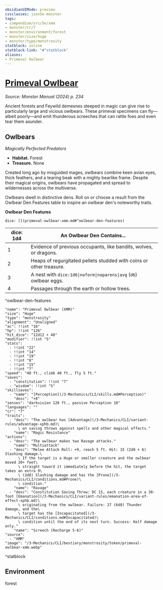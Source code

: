 ```yaml
---
obsidianUIMode: preview
cssclasses: json5e-monster
tags:
- compendium/src/5e/xmm
- monster/cr/7
- monster/environment/forest
- monster/size/huge
- monster/type/monstrosity
statblock: inline
statblock-link: "#^statblock"
aliases:
- Primeval Owlbear
---
```

# [Primeval Owlbear](3-Mechanics\CLI\bestiary\monstrosity/primeval-owlbear-xmm.md)
*Source: Monster Manual (2024) p. 234*  

Ancient forests and Feywild demesnes steeped in magic can give rise to particularly large and vicious owlbears. These primeval specimens can fly—albeit poorly—and emit thunderous screeches that can rattle foes and even tear them asunder.

## Owlbears

*Magically Perfected Predators*

- **Habitat.** Forest  
- **Treasure.** None  

Created long ago by misguided mages, owlbears combine keen avian eyes, thick feathers, and a tearing beak with a mighty bearlike frame. Despite their magical origins, owlbears have propagated and spread to wildernesses across the multiverse.

Owlbears dwell in distinctive dens. Roll on or choose a result from the Owlbear Den Features table to inspire an owlbear den's noteworthy traits.

**Owlbear Den Features**

`dice: [](primeval-owlbear-xmm.md#^owlbear-den-features)`

| dice: 1d4 | An Owlbear Den Contains... |
|-----------|----------------------------|
| 1 | Evidence of previous occupants, like bandits, wolves, or dragons. |
| 2 | Heaps of regurgitated pellets studded with coins or other treasure. |
| 3 | A nest with `dice:1d6\|noform\|noparens\|avg` (`d6`) owlbear eggs. |
| 4 | Passages through the earth or hollow trees. |
^owlbear-den-features

```statblock
"name": "Primeval Owlbear (XMM)"
"size": "Huge"
"type": "monstrosity"
"alignment": "Unaligned"
"ac": !!int "16"
"hp": !!int "126"
"hit_dice": "12d12 + 48"
"modifier": !!int "5"
"stats":
  - !!int "22"
  - !!int "14"
  - !!int "19"
  - !!int "8"
  - !!int "15"
  - !!int "7"
"speed": "40 ft., climb 40 ft., fly 5 ft."
"saves":
  - "constitution": !!int "7"
  - "wisdom": !!int "5"
"skillsaves":
  - "name": "[Perception](/3-Mechanics/CLI/skills.md#Perception)"
    "desc": "+8"
"senses": "darkvision 120 ft., passive Perception 18"
"languages": ""
"cr": "7"
"traits":
  - "desc": "The owlbear has [Advantage](/3-Mechanics/CLI/variant-rules/advantage-xphb.md)\
      \ on saving throws against spells and other magical effects."
    "name": "Magic Resistance"
"actions":
  - "desc": "The owlbear makes two Ravage attacks."
    "name": "Multiattack"
  - "desc": "Melee Attack Roll: +9, reach 5 ft. Hit: 15 (2d8 + 6) Slashing damage.\
      \ If the target is a Huge or smaller creature and the owlbear moved 20+ feet\
      \ straight toward it immediately before the hit, the target takes an extra 9\
      \ (2d8) Slashing damage and has the [Prone](/3-Mechanics/CLI/conditions.md#Prone)\
      \ condition."
    "name": "Ravage"
  - "desc": "Constitution Saving Throw: DC 15, each creature in a 30-foot [Emanation](/3-Mechanics/CLI/variant-rules/emanation-area-of-effect-xphb.md)\
      \ originating from the owlbear. Failure: 27 (6d8) Thunder damage, and the\
      \ target has the [Incapacitated](/3-Mechanics/CLI/conditions.md#Incapacitated)\
      \ condition until the end of its next turn. Success: Half damage only."
    "name": "Screech (Recharge 5-6)"
"source":
  - "XMM"
"image": "/3-Mechanics/CLI/bestiary/monstrosity/token/primeval-owlbear-xmm.webp"
```
^statblock

## Environment

forest